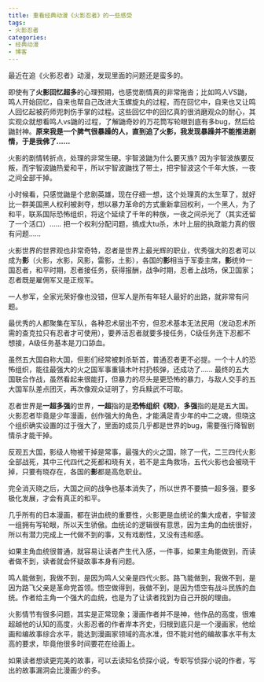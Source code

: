```yaml
---
title: 重看经典动漫《火影忍者》的一些感受
tags: 
- 火影忍者
categories:
- 经典动漫
- 博客
---
```




最近在追《火影忍者》动漫，发现里面的问题还是蛮多的。

即使有了**火影回忆超多**的心理预期，也感觉剧情真的非常拖沓；比如鸣人VS鼬，鸣人开始回忆，自来也帮自己改进大玉螺旋丸的过程，而在回忆中，自来也又让鸣人回忆起被药师兜刺伤手掌的过程。这些回忆中的回忆真的很消磨观众的耐心，其实观众就想看鸣人vs鼬的过程，了解鼬奇妙的万花筒写轮眼到底有多bug，然后给鼬封神。**原来我是一个脾气很暴躁的人，直到追了火影，我发现暴躁并不能推进剧情，于是我佛了……**

火影的剧情转折点，处理的非常生硬。宇智波鼬为什么要灭族? 因为宇智波族要反叛，而宇智波鼬热爱和平，所以宇智波鼬找了带土，把宇智波这个千年大族，一夜之间全部干掉。

小时候看，只感觉鼬是个悲剧英雄，现在仔细一想，这个处理真的太生草了，就好比一群美国黑人权利被剥夺，想以暴力革命的方式重新拿回权利，一个黑人，为了和平，联系国际恐怖组织，将这个延续了千年的种族，一夜之间杀光了（其实还留了一个活口）…… 把一个权利分配问题，搞成大tu杀，木叶上层的执政能力真的很有问题……

火影世界的世界观也非常奇特，忍者是世界上最光辉的职业，优秀强大的忍者可以成为**影**（火影，水影，风影，雷影，土影），各国的**影**相当于军委主席，**影**统帅一国忍者，和平时期，忍者接任务，获得报酬，战争时期，忍者上战场，保卫国家；忍者既是雇佣军又是正规军。

一人参军，全家光荣好像也没错，但军人是所有年轻人最好的出路，就非常有问题。

最优秀的人都聚集在军队，各种忍术层出不穷，但忍术基本无法民用（发动忍术所需的查克拉只有忍者才可使用），要养活忍者就要多接任务，C级任务连下忍都不想接，A级任务基本是刀口舔血。

虽然五大国自称大国，但影们经常被刺杀斩首，普通忍者更不必提。一个十人的恐怖组织，能往最强大的火之国军事重镇木叶村扔核弹，还成功了…… 最终的五大国联合作战，虽然看起来很能打，但暴力的尽头是更恐怖的暴力，与敌人交手的五大国军队差点团灭，再次像观众证明了，穷兵黩武不可取。

忍者世界是**一超多强**的世界，**一超**指的是**恐怖组织《晓》**，**多强**指的是是五大国。火影忍者毕竟是少年漫画，创作强大的角色，才能满足青少年的中二之魂，但晓这个组织确实设置的过于强大了，里面的成员几乎都是世界的bug，需要强行降智剧情杀才能干掉。

反观五大国，影级人物被干掉是常事，最强大的火之国，除了一代，二三四代火影全部战死，其中三代四代之死都和晓有关，若不是主角救场，五代火影也会被晓干掉，只要有晓存在，各国的**影**都是高危职业。

完全消灭晓之后，大国之间的战争也基本消失了，所以世界不要搞一超多强，要多极化发展，才会有真正的和平。

几乎所有的日本漫画，都在讲血统的重要性，火影更是血统论的集大成者，宇智波一组拥有写轮眼，所以天生骄傲。血统论的逻辑很有意思，因为主角的血统很好，所以有潜力完成上一代做不到的事，又有戏剧性，又没有违和感。

如果主角血统很普通，就容易让读者产生代入感，一件事，如果主角能做到，而读者做不到，读者就会怀疑故事本身有问题。

鸣人能做到，我做不到，是因为鸣人父亲是四代火影。路飞能做到，我做不到，是因为路飞父亲是革命党首领。悟空做得到，我做不到，是因为悟空有战斗民族的血统。作者给主角一个强大的血统，也是为了让读者找到为自己开脱的理由。

火影情节有很多问题，其实是正常现象；漫画作者并不是神，他作品的高度，很难超越他的认知的高度，火影忍者的作者岸本齐史，归根到底只是一个漫画家，他绘画和编故事综合水平，能达到漫画家领域的高水准，但不能对他的编故事水平有太高的要求，毕竟他很多时间要花在绘画上。

如果读者想读更完美的故事，可以去读知名侦探小说，专职写侦探小说的作者，写出的故事漏洞会比漫画少的多。
